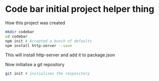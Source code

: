 # Code bar initial project helper thing

How this project was created

```bash
mkdir codebar
cd codebar
npm init # Accepted a bunch of defaults
npm install http-server --save
```

This will install http-server and add it to package.json

Now initialise a git repository

```bash
git init # initialises the respository
```




